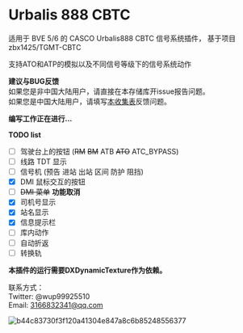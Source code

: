# Urbalis 888 CBTC
适用于 BVE 5/6 的 CASCO Urbalis888 CBTC 信号系统插件，
基于项目 zbx1425/TGMT-CBTC  

支持ATO和ATP的模拟以及不同信号等级下的信号系统动作

**建议与BUG反馈**  
如果您是非中国大陆用户，请直接在本存储库开issue报告问题。  
如果您是中国大陆用户，请填写[本收集表](https://docs.qq.com/form/page/DSWZHY09nWXdkcXpO)反馈问题。  

**编写工作正在进行...**

**TODO list**
- [ ] 驾驶台上的按钮 (~~RM~~  ~~BM~~  ATB ~~ATO~~ ATC_BYPASS)
- [ ] 线路 TDT 显示
- [ ] 信号机 (预告 进站 出站 区间 防护 阻挡)
- [x] DMI 鼠标交互的按钮
- [ ] ~~DMI 菜单~~ **功能取消**
- [x] 司机号显示
- [x] 站名显示
- [x] 信息提示栏
- [ ] 库内动作
- [ ] 自动折返
- [ ] 转换轨

**本插件的运行需要DXDynamicTexture作为依赖。**

联系方式：  
Twitter: @wup99925510  
Email: 3166832341@qq.com  

![b44c83730f3f120a41304e847a8c6b85248556377](https://user-images.githubusercontent.com/60384089/195612349-ef348327-4d0d-43d1-a746-b2177c41d73b.png)

